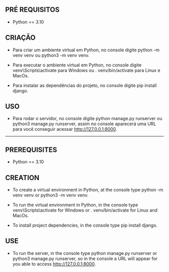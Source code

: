 ## PRÉ REQUISITOS
- Python == 3.10


## CRIAÇÃO
- Para criar um ambiente virtual em Python, no console digite python -m venv venv ou python3 -m venv venv.

- Para executar o ambiente virtual em Python, no console digite venv\Scripts\activate para Windows ou . venv/bin/activate para Linux e MacOs.

- Para instalar as dependências do projeto, no console digite pip install django.


## USO

- Para rodar o servidor, no console digite python manage.py runserver ou python3 manage.py runserver, assim no console aparecerá uma URL para você
conseguir acessar http://127.0.0.1:8000.

-----------------------------------------------------------------------------------------------------------------------------------------------------------------------

## PREREQUISITES
- Python == 3.10


## CREATION
- To create a virtual environment in Python, at the console type python -m venv venv or python3 -m venv venv.

- To run the virtual environment in Python, in the console type venv\Scripts\activate for Windows or . venv/bin/activate for Linux and MacOs.

- To install project dependencies, in the console type pip install django.


## USE
- To run the server, in the console type python manage.py runserver or python3 manage.py runserver, so in the console a URL will appear for you
able to access http://127.0.0.1:8000.

